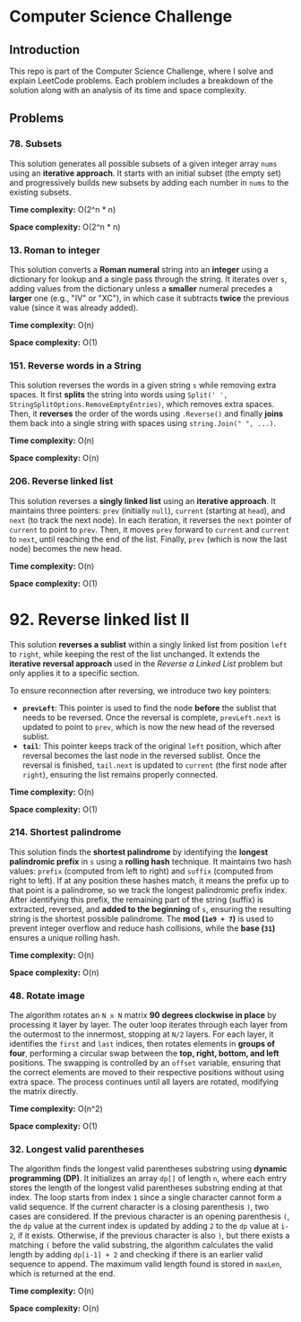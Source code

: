 # Computer Science Challenge

## Introduction
This repo is part of the Computer Science Challenge, where I solve and explain LeetCode problems. Each problem includes a breakdown of the solution along with an analysis of its time and space complexity.

## Problems

### 78. Subsets
This solution generates all possible subsets of a given integer array `nums` using an **iterative approach**. It starts with an initial subset (the empty set) and progressively builds new subsets by adding each number in `nums` to the existing subsets.

**Time complexity:** O(2^n * n)

**Space complexity:** O(2^n * n)

### 13. Roman to integer
This solution converts a **Roman numeral** string into an **integer** using a dictionary for lookup and a single pass through the string. It iterates over `s`, adding values from the dictionary unless a **smaller** numeral precedes a **larger** one (e.g., "IV" or "XC"), in which case it subtracts **twice** the previous value (since it was already added).

**Time complexity:** O(n)

**Space complexity:** O(1)

### 151. Reverse words in a String
This solution reverses the words in a given string `s` while removing extra spaces. It first **splits** the string into words using `Split(' ', StringSplitOptions.RemoveEmptyEntries)`, which removes extra spaces. Then, it **reverses** the order of the words using `.Reverse()` and finally **joins** them back into a single string with spaces using `string.Join(" ", ...)`.

**Time complexity:** O(n)

**Space complexity:** O(n)

### 206. Reverse linked list
This solution reverses a **singly linked list** using an **iterative approach**. It maintains three pointers: `prev` (initially `null`), `current` (starting at `head`), and `next` (to track the next node). In each iteration, it reverses the `next` pointer of `current` to point to `prev`. Then, it moves `prev` forward to `current` and `current` to `next`, until reaching the end of the list. Finally, `prev` (which is now the last node) becomes the new head.

**Time complexity:** O(n)

**Space complexity:** O(1)

# 92. Reverse linked list II
This solution **reverses a sublist** within a singly linked list from position `left` to `right`, while keeping the rest of the list unchanged. It extends the **iterative reversal approach** used in the *Reverse a Linked List* problem but only applies it to a specific section.

To ensure reconnection after reversing, we introduce two key pointers:

- **`prevLeft`**: This pointer is used to find the node **before** the sublist that needs to be reversed. Once the reversal is complete, `prevLeft.next` is updated to point to `prev`, which is now the new head of the reversed sublist.
- **`tail`**: This pointer keeps track of the original `left` position, which after reversal becomes the last node in the reversed sublist. Once the reversal is finished, `tail.next` is updated to `current` (the first node after `right`), ensuring the list remains properly connected.

**Time complexity:** O(n)

**Space complexity:** O(1)

### 214. Shortest palindrome
This solution finds the **shortest palindrome** by identifying the **longest palindromic prefix** in `s` using a **rolling hash** technique. It maintains two hash values: `prefix` (computed from left to right) and `suffix` (computed from right to left). If at any position these hashes match, it means the prefix up to that point is a palindrome, so we track the longest palindromic prefix index. After identifying this prefix, the remaining part of the string (suffix) is extracted, reversed, and **added to the beginning** of `s`, ensuring the resulting string is the shortest possible palindrome. The **mod (`1e9 + 7`)** is used to prevent integer overflow and reduce hash collisions, while the **base (`31`)** ensures a unique rolling hash.

**Time complexity:** O(n)

**Space complexity:** O(n)

### 48. Rotate image
The algorithm rotates an `N x N` matrix **90 degrees clockwise in place** by processing it layer by layer. The outer loop iterates through each layer from the outermost to the innermost, stopping at `N/2` layers. For each layer, it identifies the `first` and `last` indices, then rotates elements in **groups of four**, performing a circular swap between the **top, right, bottom, and left** positions. The swapping is controlled by an `offset` variable, ensuring that the correct elements are moved to their respective positions without using extra space. The process continues until all layers are rotated, modifying the matrix directly.

**Time complexity:** O(n^2)

**Space complexity:** O(1)

### 32. Longest valid parentheses
The algorithm finds the longest valid parentheses substring using **dynamic programming (DP)**. It initializes an array `dp[]` of length `n`, where each entry stores the length of the longest valid parentheses substring ending at that index. The loop starts from index `1` since a single character cannot form a valid sequence. If the current character is a closing parenthesis `)`, two cases are considered. If the previous character is an opening parenthesis `(`, the `dp` value at the current index is updated by adding `2` to the `dp` value at `i-2`, if it exists. Otherwise, if the previous character is also `)`, but there exists a matching `(` before the valid substring, the algorithm calculates the valid length by adding `dp[i-1] + 2` and checking if there is an earlier valid sequence to append. The maximum valid length found is stored in `maxLen`, which is returned at the end.

**Time complexity:** O(n)

**Space complexity:** O(n)



